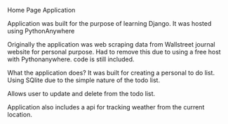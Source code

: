 Home Page Application 

Application was built for the purpose of learning Django. 
It was hosted using PythonAnywhere

Originally the application was web scraping data from Wallstreet journal website for personal purpose.
Had to remove this due to using a free host with Pythonanywhere. code is still included.

What the application does?
It was built for creating a personal to do list. Using SQlite due to the simple nature of the todo list.

Allows user to update and delete from the todo list.

Application also includes a api for tracking weather from the current location.
